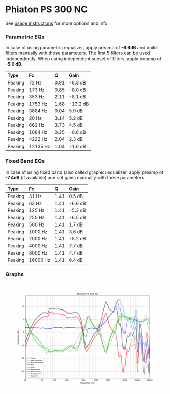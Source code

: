 # Phiaton PS 300 NC
See [usage instructions](https://github.com/jaakkopasanen/AutoEq#usage) for more options and info.

### Parametric EQs
In case of using parametric equalizer, apply preamp of **-6.6dB** and build filters manually
with these parameters. The first 5 filters can be used independently.
When using independent subset of filters, apply preamp of **-5.9 dB**.

| Type    | Fc       |    Q | Gain     |
|:--------|:---------|:-----|:---------|
| Peaking | 72 Hz    | 0.91 | -6.3 dB  |
| Peaking | 173 Hz   | 0.85 | -8.0 dB  |
| Peaking | 353 Hz   | 2.11 | -8.1 dB  |
| Peaking | 1753 Hz  | 1.68 | -13.2 dB |
| Peaking | 3884 Hz  | 0.04 | 5.9 dB   |
| Peaking | 20 Hz    | 3.14 | 5.2 dB   |
| Peaking | 662 Hz   | 3.73 | 4.5 dB   |
| Peaking | 1084 Hz  | 0.25 | -0.8 dB  |
| Peaking | 4222 Hz  | 2.04 | 2.3 dB   |
| Peaking | 12135 Hz | 1.04 | -1.6 dB  |

### Fixed Band EQs
In case of using fixed band (also called graphic) equalizer, apply preamp of **-7.4dB**
(if available) and set gains manually with these parameters.

| Type    | Fc       |    Q | Gain    |
|:--------|:---------|:-----|:--------|
| Peaking | 31 Hz    | 1.41 | 0.5 dB  |
| Peaking | 63 Hz    | 1.41 | -6.6 dB |
| Peaking | 125 Hz   | 1.41 | -5.3 dB |
| Peaking | 250 Hz   | 1.41 | -6.5 dB |
| Peaking | 500 Hz   | 1.41 | 1.7 dB  |
| Peaking | 1000 Hz  | 1.41 | 3.6 dB  |
| Peaking | 2000 Hz  | 1.41 | -8.2 dB |
| Peaking | 4000 Hz  | 1.41 | 7.7 dB  |
| Peaking | 8000 Hz  | 1.41 | 4.7 dB  |
| Peaking | 16000 Hz | 1.41 | 6.4 dB  |

### Graphs
![](./Phiaton%20PS%20300%20NC.png)